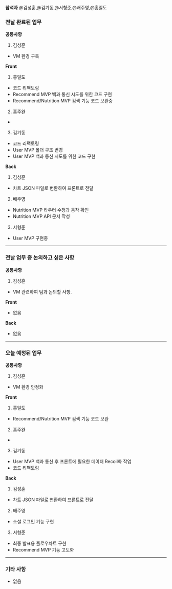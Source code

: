 **참석자** @김성훈,@김기동,@서형준,@배주영,@홍일도

### 전날 완료된 업무
**공통사항**
1. 김성훈
- VM 환경 구축

**Front**
1. 홍일도
- 코드 리팩토링
- Recommend MVP 백과 통신 시도를 위한 코드 구현
- Recommend/Nutrition MVP 검색 기능 코드 보완중
2. 홍주완
- 
3. 김기동
- 코드 리팩토링
- User MVP 폴더 구조 변경
- User MVP 백과 통신 시도를 위한 코드 구현

**Back**
1. 김성훈
- 차트 JSON 파일로 변환하여 프론트로 전달
2. 배주영
- Nutrition MVP 라우터 수정과 동작 확인
- Nutrition MVP API 문서 작성
3. 서형준
- User MVP 구현중

<hr>

### 전날 업무 중 논의하고 싶은 사항
**공통사항**
1. 김성훈
- VM 관련하여 팀과 논의할 사항.

**Front**
- 없음

**Back**
- 없음

<hr>

### 오늘 예정된 업무
**공통사항**
1. 김성훈
- VM 환경 안정화

**Front**
1. 홍일도
- Recommend/Nutrition MVP 검색 기능 코드 보완
2. 홍주완
- 
3. 김기동
- User MVP 백과 통신 후 프론트에 필요한 데이터 Recoil화 작업
- 코드 리팩토링

**Back**
1. 김성훈
- 차트 JSON 파일로 변환하여 프론트로 전달
2. 배주영
- 소셜 로그인 기능 구현
3. 서형준
- 최종 발표용 플로우차트 구현
- Recommend MVP 기능 고도화

<hr>

### 기타 사항
- 없음